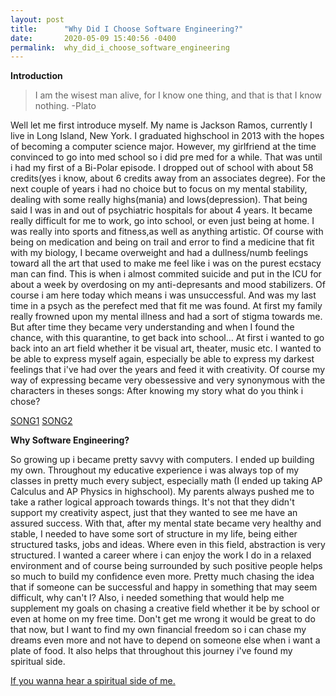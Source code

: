 ```yaml
---
layout: post
title:      "Why Did I Choose Software Engineering?"
date:       2020-05-09 15:40:56 -0400
permalink:  why_did_i_choose_software_engineering
---
```



**Introduction**

> I am the wisest man alive, for I know one thing, and that is that I know nothing.
>          -Plato
				 
Well let me first introduce myself. My name is Jackson Ramos, currently I live in Long Island, New York. I graduated highschool in 2013 with the hopes of becoming a computer science major. However, my girlfriend at the time convinced to go into med school so i did pre med for a while. That was until i had my first of a Bi-Polar episode. I dropped out of school with about 58 credits(yes i know, about 6 credits away from an associates degree). For the next couple of years i had no choice but to focus on my mental stability, dealing with some really highs(mania) and lows(depression). That being said I was in and out of psychiatric hospitals for about 4 years. It became really difficult for me to work, go into school, or even just being at home. I was really into sports and fitness,as well as anything artistic. Of course with being on medication and being on trail and error to find a medicine that fit with my biology, I became overweight and had a dullness/numb feelings toward all the art that used to make me feel like i was on the purest ecstacy man can find. This is when i almost commited suicide and put in the ICU for about a week by overdosing on my anti-depresants and mood stabilizers. Of course i am here today which means i was unsuccessful. And was my last time in a psych as the perefect med that fit me was found. At first my family really frowned upon my mental illness and had a sort of stigma towards me. But after time they became very understanding and when I found the chance, with this quarantine, to get back into school... At first i wanted to go back into an art field whether it be visual art, theater, music etc. I wanted to be able to express myself again, especially be able to express my darkest feelings that i've had over the years and feed it with creativity. Of course my way of expressing became very obessessive and very synonymous with  the characters in theses songs: After knowing my story what do you think i chose?
				 
[SONG1](https://youtu.be/7G8QItjTSDA)
[SONG2](https://youtu.be/kXYiU_JCYtU)

				 
**Why Software Engineering?**

So growing up i became pretty savvy with computers. I ended up building my own. Throughout my educative experience i was always top of my classes in pretty much every subject, especially math (I ended up taking AP Calculus and AP Physics in highschool). My parents always pushed me to take a rather logical approach towards things. It's not that they didn't support my creativity aspect, just that they wanted to see me have an assured success. With that, after my mental state became very healthy and stable, I needed to have some sort of structure in my life, being either structured tasks, jobs and ideas. Where even in this field, abstraction is very structured. I wanted a career where i can enjoy the work I do in a relaxed environment and of course being surrounded by such positive people helps so much to build my confidence even more. Pretty much chasing the idea that if someone can be successful and happy in something that may seem difficult, why can't I? Also, i needed something that would help me supplement my goals on chasing a creative field whether it be by school or even at home on my free time. Don't get me wrong it would be great to do that now, but I want to find my own financial freedom so i can chase my dreams even more and not have to depend on someone else when i want a plate of food. It also helps that throughout this journey i've found my spiritual side.
				 
[If you wanna hear a spiritual side of me.](https://youtu.be/it_04dk_97E)



